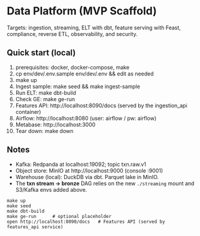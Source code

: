# Data Platform (MVP Scaffold)
Targets: ingestion, streaming, ELT with dbt, feature serving with Feast, compliance, reverse ETL, observability, and security.

## Quick start (local)
1) prerequisites: docker, docker-compose, make
2) cp env/dev/.env.sample env/dev/.env && edit as needed
3) make up
4) Ingest sample: make seed && make ingest-sample
5) Run ELT: make dbt-build
6) Check GE: make ge-run
7) Features API: http://localhost:8090/docs  (served by the ingestion_api container)
8) Airflow: http://localhost:8080  (user: airflow / pw: airflow)
9) Metabase: http://localhost:3000
10) Tear down: make down

## Notes
- Kafka: Redpanda at localhost:19092; topic txn.raw.v1
- Object store: MinIO at http://localhost:9000 (console :9001)
- Warehouse (local): DuckDB via dbt. Parquet lake in MinIO.
- The **txn stream → bronze** DAG relies on the new `./streaming` mount and S3/Kafka envs added above.

```
make up
make seed
make dbt-build
make ge-run      # optional placeholder
open http://localhost:8090/docs   # Features API (served by features_api service)
```
